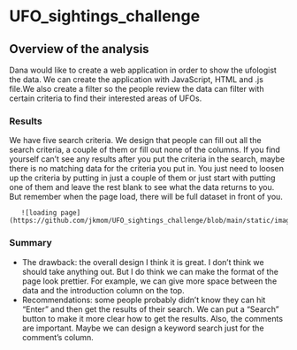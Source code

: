 # UFO_sightings_challenge

## Overview of the analysis

 Dana would like to create a web application in order to show the ufologist the data. We can create the
              application with JavaScript, HTML and .js file.We also create a filter so the people review the data can filter 
              with certain criteria to find their interested areas of UFOs.


### Results

We have five search criteria. We design that people can fill out all the search criteria, a couple of them or fill out none of the columns. 
       If you find yourself can’t see any results after you put the criteria in the search, maybe there is no matching data for the criteria you put in. 
       You just need to loosen up the criteria by putting in just a couple of them or just start with putting one of them and leave the rest blank
       to see what the data returns to you. But remember when the page load, there will be full dataset in front of you.

       ![loading page](https://github.com/jkmom/UFO_sightings_challenge/blob/main/static/image/web_application.png)

### Summary

* The drawback: the overall design I think it is great. I don’t think we should take anything out. But I do think we can make the format of the page look prettier. For example, we can give more space between the data and the introduction column on the top.
* Recommendations: some people probably didn’t know they can hit “Enter” and then get the results of their search. We can put a “Search” button to make it more clear how to get the results. Also, the comments are important. Maybe we can design a keyword search just for the comment’s column.



